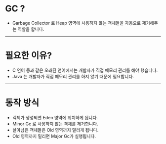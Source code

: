 # GC ?
- Garbage Collector 로 Heap 영역에 사용하지 않는 객체들을 자동으로 제거해주는 역할을 합니다. 

---  

# 필요한 이유?
- C 언어 등과 같은 오래된 언어에서는 개발자가 직접 메모리 관리를 해야 했습니다.
- Java 는 개발자가 직접 메모리 관리를 하지 않기 때문에 필요합니다. 

---
# 동작 방식

- 객체가 생성되면 Eden 영역에 위치하게 됩니다.
- Minor Gc 로 사용하지 않는 객체를 제거합니다.
- 살아남은 객체들은 Old 영역까지 밀리게 됩니다.
- Old 영역까지 밀리면 Major Gc가 실행됩니다.